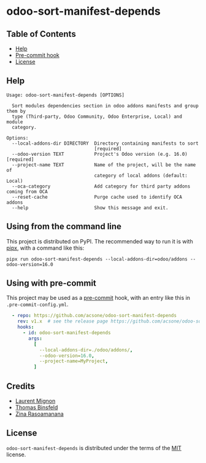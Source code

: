 # odoo-sort-manifest-depends

## Table of Contents

- [Help](#help)
- [Pre-commit hook](#pre-commit)
- [License](#license)

## Help

```
Usage: odoo-sort-manifest-depends [OPTIONS]

  Sort modules dependencies section in odoo addons manifests and group them by
  type (Third-party, Odoo Community, Odoo Enterprise, Local) and module
  category.

Options:
  --local-addons-dir DIRECTORY  Directory containing manifests to sort
                                [required]
  --odoo-version TEXT           Project's Odoo version (e.g. 16.0)  [required]
  --project-name TEXT           Name of the project, will be the name of
                                category of local addons (default: Local)
  --oca-category                Add category for third party addons coming from OCA
  --reset-cache                 Purge cache used to identify OCA addons
  --help                        Show this message and exit.
```

## Using from the command line

This project is distributed on PyPI. The recommended way to run it is with
[pipx](https://github.com/pypa/pipx), with a command like this:

`pipx run odoo-sort-manifest-depends --local-addons-dir=odoo/addons --odoo-version=16.0`

## Using with pre-commit

This project may be used as a [pre-commit](https://pre-commit.com) hook, with an
entry like this in `.pre-commit-config.yml`.

```yaml
  - repo: https://github.com/acsone/odoo-sort-manifest-depends
    rev: v1.x  # see the release page https://github.com/acsone/odoo-sort-manifest-depends/releases
    hooks:
      - id: odoo-sort-manifest-depends
        args:
          [
            --local-addons-dir=./odoo/addons/,
            --odoo-version=16.0,
            --project-name=MyProject,
          ]
```

## Credits

 * [Laurent Mignon](https://github.com/lmignon)
 * [Thomas Binsfeld](https://github.com/ThomasBinsfeld)
 * [Zina Rasoamanana](https://github.com/AnizR)

## License

`odoo-sort-manifest-depends` is distributed under the terms of the
[MIT](https://spdx.org/licenses/MIT.html) license.
